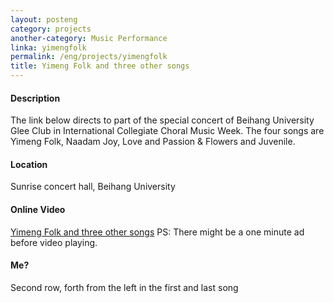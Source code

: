 ```yaml
---
layout: posteng
category: projects
another-category: Music Performance
linka: yimengfolk
permalink: /eng/projects/yimengfolk
title: Yimeng Folk and three other songs
---
```

#### Description
The link below directs to part of the special concert of Beihang University Glee Club in International Collegiate Choral Music Week. The four songs are Yimeng Folk, Naadam Joy, Love and Passion & Flowers and Juvenile.
#### Location
Sunrise concert hall, Beihang University
#### Online Video
[Yimeng Folk and three other songs](http://v.youku.com/v_show/id_XNDAyOTgwMDQw.html)
PS: There might be a one minute ad before video playing. 
#### Me?
Second row, forth from the left in the first and last song